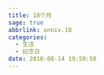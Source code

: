 ```yaml
---
title: 18个月
sage: true
abbrlink: anniv.18
categories:
  - 生活
  - 纪念日
date: 2016-08-14 19:50:50
---
```


